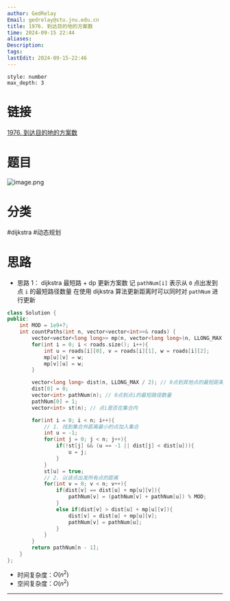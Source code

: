 ```yaml
---
author: GedRelay
Email: gedrelay@stu.jnu.edu.cn
title: 1976. 到达目的地的方案数
time: 2024-09-15 22:44
aliases: 
Description: 
tags: 
lastEdit: 2024-09-15-22:46
---
```


```toc
style: number
max_depth: 3
```

# 链接
[1976. 到达目的地的方案数](https://leetcode.cn/problems/number-of-ways-to-arrive-at-destination/) 

# 题目
![image.png](https://ged-pic-bed.oss-cn-guangzhou.aliyuncs.com/img/202409152244352.png)


# 分类
#dijkstra #动态规划 

# 思路
- 思路 1：
dijkstra 最短路 + dp 更新方案数
记 `pathNum[i]` 表示从 `0` 点出发到点 `i` 的最短路径数量 
在使用 dijkstra 算法更新距离时可以同时对 `pathNum` 进行更新


```cpp
class Solution {
public:
    int MOD = 1e9+7;
    int countPaths(int n, vector<vector<int>>& roads) {
        vector<vector<long long>> mp(n, vector<long long>(n, LLONG_MAX / 2)); // 邻接矩阵存图
        for(int i = 0; i < roads.size(); i++){
            int u = roads[i][0], v = roads[i][1], w = roads[i][2];
            mp[u][v] = w;
            mp[v][u] = w;
        }

        vector<long long> dist(n, LLONG_MAX / 2); // 0点到其他点的最短距离
        dist[0] = 0;
        vector<int> pathNum(n); // 0点到点i的最短路径数量
        pathNum[0] = 1;
        vector<int> st(n); // 点i是否在集合内

        for(int i = 0; i < n; i++){
            // 1. 找到集合外距离最小的点加入集合
            int u = -1;
            for(int j = 0; j < n; j++){
                if(!st[j] && (u == -1 || dist[j] < dist[u])){
                    u = j;
                }
            }
            st[u] = true;
            // 2. 以该点出发所有点的距离
            for(int v = 0; v < n; v++){
                if(dist[v] == dist[u] + mp[u][v]){
                    pathNum[v] = (pathNum[v] + pathNum[u]) % MOD;
                }
                else if(dist[v] > dist[u] + mp[u][v]){
                    dist[v] = dist[u] + mp[u][v];
                    pathNum[v] = pathNum[u];
                }
            }
        }
        return pathNum[n - 1];
    }
};
```


- 时间复杂度：${O\left( n^{2}  \right)  }$ 
- 空间复杂度：${O\left( n^{2}  \right)  }$ 


---

